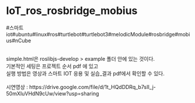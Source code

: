 # IoT_ros_rosbridge_mobius
#스마트iot#ubuntu#linux#ros#turtlebot#turtlebot3#melodicModule#rosbridge#mobius#nCube

<br />
simple.html은 roslibjs-develop > example 폴더 안에 있는 것이다. <br />
기본적인 세팅은 프로젝트 순서 pdf 에 있고<br />
실행 방법은 영상과 스마트 IOT 응용 및 실습_결과 pdf에서 확인할 수 있다.<br />

<br/>
시연영상 : https://drive.google.com/file/d/1t_HQdDDRq_b7sII_j-50mXIuVHdN9cUw/view?usp=sharing<br />
